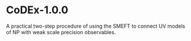 # CoDEx-1.0.0

A practical two-step procedure of using the SMEFT to connect UV models of NP with weak scale precision observables.
